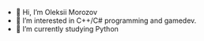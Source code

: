 - 👋 Hi, I’m Oleksii Morozov
- 👀 I’m interested in C++/C# programming and gamedev.
- 🌱 I’m currently studying Python

<!---
Capta1nAlex/Capta1nAlex is a ✨ special ✨ repository because its `README.md` (this file) appears on your GitHub profile.
You can click the Preview link to take a look at your changes.
--->
